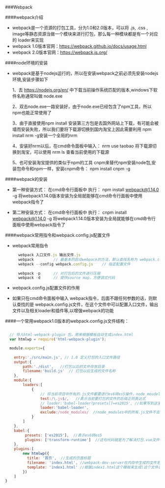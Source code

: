 ###Webpack

####webpack介绍

- webpack是一个资源的打包工具，分为1.0和2.0版本，可以将 .js,  .css , image等静态资源当做一个模块来进行打包，那么每一种模块都是有一个对应的 loader来实现
- webpack 1.0版本官网：https://webpack.github.io/docs/usage.html
- webpack 2.0版本官网：https://webpack.js.org/

####node环境的安装

* webpack是基于nodejs运行的，所以在安装webpack之前必须先安装nodejs环境,安装步骤如下

  1、去 https://nodejs.org/en/ 中下载当前操作系统匹配的版本,windows下软件名称通常叫做 node.exe
  
  2、双击node.exe一路安装好，由于node.exe已经包含了npm工具，所以npm也能正常使用了
      
  3、由于直接使用npm install 安装第三方包是去国外网站上下载，有可能会被墙而安装失败，所以我们要将下载源切换到国内淘宝上因此需要利用 npm install nrm -g安装一个全局的nrm
  
  4、安装好nrm以后，在cmd命令面板中输入： nrm use taobao 将下载源切换到淘宝，可以使用 nrm ls 查看当前使用的下载源
  
  5、也可安装淘宝提供的类似于npm的工具 cnpm来替代npm安装node包,安装包命令和npm一样，安装cnpm命令： npm install cnpm -g
  
####webpack的安装

 * 第一种安装方式： 
        在cmd命令行面板中 执行： npm install webpack@1.14.0 -g 将webpack1.14.0版本安装为全局就能够在cmd命令行面板中使用webpack指令了   
        
 * 第二种安装方式： 
        在cmd命令行面板中 执行： cnpm install webpack@1.14.0 -g 将webpack1.14.0版本安装为全局就能够在cmd命令行面板中使用webpack指令了 
        
           
####webpack常用指令和webpack.config.js配置文件   

* webpack常用指令

```js
      webpack 入口文件.js 输出文件.js
      webpack         // 最基本的启动webpack的方法，默认查找名称为 webpack.config.js文件
      webpack --config webpack.config.js    // 指定配置文件    
	  
      webpack -p      // 对打包后的文件进行压缩
      webpack -d      // 提供source map，方便调式代码
```
* webpack.config.js配置文件的作用

 * 如果只在cmd命令面板中输入 webpack指令，后面不跟任何参数的话，则默认查找的是 webpack.config.js文件，在这个文件中可以配置入口文件，输出文件以及相关loader和插件等,以增强webpack的功能
 


####一个常用webpack1.0版本的webpack.config.js文件结构：

```js

  // 导入html-webpack-plugin 包，用来根据模板自动生成index.html
  var htmlwp = require('html-webpack-plugin');

  module.exports={	
  
	entry:'./src/main.js', // 1.0 定义打包的入口文件路径
	output:{
		path:'./dist',   //打包以后的文件存放目录
		filename:'build.js'  // 打包以后生成的文件名称
	},
	module:{
		loaders:[
			{
				// 将当前项目中所有的.js文件都要进行es6转es5操作，node_moudels除外
				test:/\.js$/,   //表示当前要打包的文件的后缀正则表达式
				// loader:'babel-loader?presets[]=es2015', //如果写到这里，将来在打包.vue文件的时候会报错，表示先利用css-loader解析.css文件，再调用style-loader打包
				loader:'babel-loader',
				exclude:/node_modules/  //node_modules中的所有.js文件不去转换，提高打包性能
			}			
		]
	},
	babel:{
		 presets: ['es2015'],  //表示es6转es5
		 plugins: ['transform-runtime']  //这句代码就是为了解决打包.vue文件不报错
	},
	plugins:[
        new htmlwp({
          title: '首页',  //生成的页面标题
          filename: 'index.html', //webpack-dev-server在内存中生成的文件名称，自动将build注入到这个页面底部，才能实现自动刷新功能
          template: 'index1.html' //根据index1.html这个模板来生成(这个文件请你自己生成)
        })
    ]
}
    
```